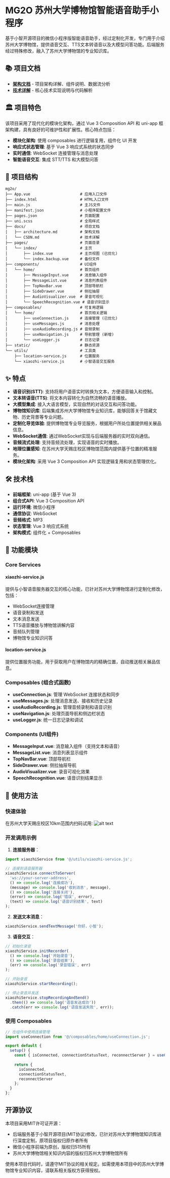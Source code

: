 # MG2O 苏州大学博物馆智能语音助手小程序

基于小智开源项目的微信小程序版智能语音助手，经过定制化开发，专门用于介绍苏州大学博物馆，提供语音交互、TTS文本转语音以及大模型问答功能。后端服务经过特殊修改，融入了苏州大学博物馆的专业知识库。

## 📚 项目文档

- **[架构文档](docs/architecture.md)** - 项目架构详解、组件说明、数据流分析
- **[技术详解](docs/CSDN.md)** - 核心技术实现说明与代码解析

## 🏛️ 项目特色

该项目采用了现代化的模块化架构，通过 Vue 3 Composition API 和 uni-app 框架构建，具有良好的可维护性和扩展性。核心特点包括：

- **模块化架构**: 使用 composables 进行逻辑复用，组件化 UI 开发
- **响应式状态管理**: 基于 Vue 3 响应式系统的状态同步
- **实时通信**: WebSocket 连接管理与消息处理
- **智能语音交互**: 集成 STT/TTS 和大模型问答

## 📁 项目结构

```
mg2o/
├── App.vue                      # 应用入口文件
├── index.html                   # HTML入口文件  
├── main.js                      # 主JS文件
├── manifest.json                # 小程序配置文件
├── pages.json                   # 页面配置
├── uni.scss                     # 全局样式
├── docs/                        # 项目文档
│   ├── architecture.md          # 架构文档
│   └── CSDN.md                  # 技术详解
├── pages/                       # 页面目录
│   └── index/                   # 主页
│       ├── index.vue            # 主页视图 (已优化)
│       └── index.backup.vue     # 备份文件
├── components/                  # UI组件
│   └── home/                    # 首页组件
│       ├── MessageInput.vue     # 消息输入组件
│       ├── MessageList.vue      # 消息列表组件
│       ├── TopNavBar.vue        # 顶部导航栏
│       ├── SideDrawer.vue       # 侧拉抽屉
│       ├── AudioVisualizer.vue  # 录音可视化
│       └── SpeechRecognition.vue # 语音识别显示
├── composables/                 # 可复用逻辑
│   └── home/                    # 首页相关逻辑
│       ├── useConnection.js     # 连接管理 (已优化)
│       ├── useMessages.js       # 消息处理
│       ├── useAudioRecording.js # 音频录制
│       ├── useNavigation.js     # 导航管理 (新增)
│       └── useLogger.js         # 日志记录
├── static/                      # 静态资源
└── utils/                       # 工具类
    ├── location-service.js      # 位置服务
    └── xiaozhi-service.js       # 小智语音交互服务
```

## ✨ 特点

- **语音识别(STT)**: 支持将用户语音实时转换为文本，方便语音输入和控制。
- **文本转语音(TTS)**: 将文本内容转化为自然流畅的语音播放。
- **大模型集成**: 接入大语言模型，实现自然的对话交互和问答功能。
- **博物馆知识库**: 后端集成苏州大学博物馆专业知识库，能够回答关于馆藏文物、历史背景等专业问题。
- **定制化导览体验**: 提供博物馆专业导览服务，根据用户所处位置提供相关展品信息。
- **WebSocket通信**: 通过WebSocket实现与后端服务器的实时双向通信。
- **音频流式处理**: 支持音频流处理，实现语音的实时播放。
- **地理位置感知**: 在苏州大学天赐庄校区博物馆范围内提供基于位置的精准服务。
- **模块化架构**: 采用 Vue 3 Composition API 实现逻辑复用和状态管理优化。

## 🛠️ 技术栈

- **前端框架**: uni-app (基于 Vue 3)
- **组合式API**: Vue 3 Composition API
- **运行环境**: 微信小程序
- **通信协议**: WebSocket
- **音频格式**: MP3
- **状态管理**: Vue 3 响应式系统
- **架构模式**: 组件化 + Composables

## 🔧 功能模块

### Core Services

#### xiaozhi-service.js
提供与小智语音服务器交互的核心功能，已针对苏州大学博物馆进行定制化修改，包括：
- WebSocket连接管理
- 语音录制和发送
- 文本消息发送
- TTS语音播放与博物馆讲解内容
- 音频队列管理
- 博物馆专业知识问答

#### location-service.js
提供位置服务功能，用于获取用户在博物馆内的精确位置，自动推送相关展品信息。

### Composables (组合式函数)

- **useConnection.js**: 管理 WebSocket 连接状态和同步
- **useMessages.js**: 处理消息发送、接收和历史记录
- **useAudioRecording.js**: 管理音频录制和语音识别
- **useNavigation.js**: 处理页面导航和侧边栏状态
- **useLogger.js**: 统一日志记录和调试

### Components (UI组件)

- **MessageInput.vue**: 消息输入组件（支持文本和语音）
- **MessageList.vue**: 消息列表显示组件
- **TopNavBar.vue**: 顶部导航栏
- **SideDrawer.vue**: 侧拉抽屉导航
- **AudioVisualizer.vue**: 录音可视化效果
- **SpeechRecognition.vue**: 语音识别结果显示

## 🚀 使用方法

### 快速体验
在苏州大学天赐庄校区10km范围内扫码试用:
![alt text](wx.png)

### 开发调用示例

1. **连接服务器**：
```javascript
import xiaozhiService from '@/utils/xiaozhi-service.js';

// 连接到语音服务器
xiaozhiService.connectToServer(
  'ws://your-server-address',
  () => console.log('连接成功'),
  (message) => console.log('收到消息', message),
  () => console.log('连接关闭'),
  (error) => console.log('错误', error),
  (text) => console.log('语音识别结果', text)
);
```

2. **发送文本消息**：
```javascript
xiaozhiService.sendTextMessage('你好，小智');
```

3. **语音交互**：
```javascript
// 初始化录音
xiaozhiService.initRecorder(
  () => console.log('开始录音'),
  () => console.log('录音结束'),
  (err) => console.log('录音错误', err)
);

// 开始录音
xiaozhiService.startRecording();

// 停止录音并发送
xiaozhiService.stopRecordingAndSend()
  .then(() => console.log('语音发送成功'))
  .catch(err => console.log('语音发送失败', err));
```

### 使用 Composables

```javascript
// 在组件中使用连接管理
import useConnection from '@/composables/home/useConnection.js';

export default {
  setup() {
    const { isConnected, connectionStatusText, reconnectServer } = useConnection();
    
    return {
      isConnected,
      connectionStatusText,
      reconnectServer
    };
  }
};
```

## 开源协议

本项目采用MIT许可证开源：
- 后端服务基于小智开源项目(MIT协议)修改，已针对苏州大学博物馆知识库进行深度定制，原项目版权归原作者所有
- 微信小程序前端为原创，版权归515所有
- 苏州大学博物馆相关知识内容的版权归苏州大学博物馆所有

使用本项目代码时，请遵守MIT协议的相关规定。如需使用本项目中的苏州大学博物馆专业知识内容，请联系相关版权方获得授权。
